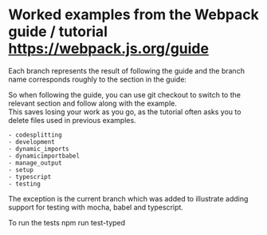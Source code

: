 # Worked examples from the Webpack guide / tutorial https://webpack.js.org/guide
Each branch represents the result of following the guide and the branch name corresponds roughly to the section in the guide:

So when following the guide, you can use git checkout <branch name> to switch to the relevant section and follow along with the example.  
This saves losing your work as you go, as the tutorial often asks you to delete files used in previous examples.



    - codesplitting
    - development
    - dynamic_imports
    - dynamicimportbabel
    - manage_output
    - setup
    - typescript
    - testing

The exception is the current branch which was added to illustrate adding support for testing with mocha, babel and typescript.

To run the tests npm run test-typed
